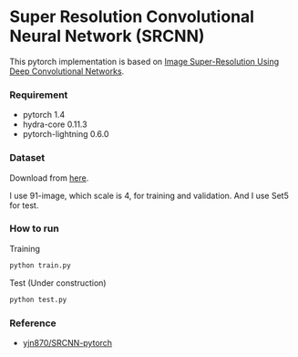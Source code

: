 # Super Resolution Convolutional Neural Network (SRCNN)
This pytorch implementation is based on [Image Super-Resolution Using Deep Convolutional Networks](https://arxiv.org/abs/1501.00092).

### Requirement
- pytorch 1.4
- hydra-core 0.11.3
- pytorch-lightning 0.6.0

### Dataset
Download from [here](https://github.com/yjn870/SRCNN-pytorch/tree/064dbaac09859f5fa1b35608ab90145e2d60828b).
  
I use 91-image, which scale is 4, for training and validation.
And I use Set5 for test.

### How to run
Training

```bash
python train.py
```

Test (Under construction)
```bash
python test.py
```

### Reference
- [yjn870/SRCNN-pytorch](https://github.com/yjn870/SRCNN-pytorch/tree/064dbaac09859f5fa1b35608ab90145e2d60828b)